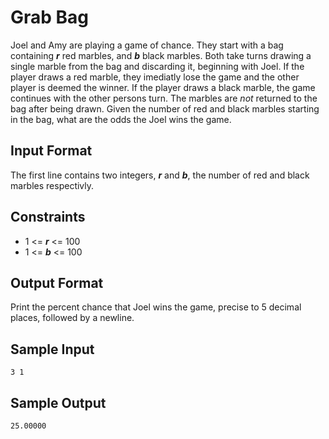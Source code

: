 # Grab Bag

Joel and Amy are playing a game of chance. They start with a bag containing __*r*__ red marbles, and __*b*__ black marbles. Both take turns drawing a single marble from the bag and discarding it, beginning with Joel. If the player draws a red marble, they imediatly lose the game and the other player is deemed the winner. If the player draws a black marble, the game continues with the other persons turn. The marbles are *not* returned to the bag after being drawn. Given the number of red and black marbles starting in the bag, what are the odds the Joel wins the game. 

## Input Format

The first line contains two integers, __*r*__ and __*b*__, the number of red and black marbles respectivly.

## Constraints

- 1 <= __*r*__ <= 100
- 1 <= __*b*__ <= 100

## Output Format

Print the percent chance that Joel wins the game, precise to 5 decimal places, followed by a newline.

## Sample Input
```
3 1
```

## Sample Output
```
25.00000
```
